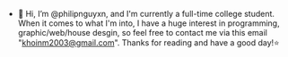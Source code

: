 - 👋 Hi, I’m @philipnguyxn, and I'm currently a full-time college student. When it comes to what I'm into, I have a huge interest in programming, graphic/web/house
desgin, so feel free to contact me via this email "khoinm2003@gmail.com". Thanks for reading and have a good day!⭐️

<!---
philipnguyxn/philipnguyxn is a ✨ special ✨ repository because its `README.md` (this file) appears on your GitHub profile.
You can click the Preview link to take a look at your changes.
--->
